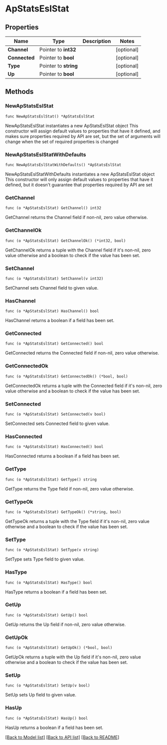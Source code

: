 # ApStatsEslStat

## Properties

Name | Type | Description | Notes
------------ | ------------- | ------------- | -------------
**Channel** | Pointer to **int32** |  | [optional] 
**Connected** | Pointer to **bool** |  | [optional] 
**Type** | Pointer to **string** |  | [optional] 
**Up** | Pointer to **bool** |  | [optional] 

## Methods

### NewApStatsEslStat

`func NewApStatsEslStat() *ApStatsEslStat`

NewApStatsEslStat instantiates a new ApStatsEslStat object
This constructor will assign default values to properties that have it defined,
and makes sure properties required by API are set, but the set of arguments
will change when the set of required properties is changed

### NewApStatsEslStatWithDefaults

`func NewApStatsEslStatWithDefaults() *ApStatsEslStat`

NewApStatsEslStatWithDefaults instantiates a new ApStatsEslStat object
This constructor will only assign default values to properties that have it defined,
but it doesn't guarantee that properties required by API are set

### GetChannel

`func (o *ApStatsEslStat) GetChannel() int32`

GetChannel returns the Channel field if non-nil, zero value otherwise.

### GetChannelOk

`func (o *ApStatsEslStat) GetChannelOk() (*int32, bool)`

GetChannelOk returns a tuple with the Channel field if it's non-nil, zero value otherwise
and a boolean to check if the value has been set.

### SetChannel

`func (o *ApStatsEslStat) SetChannel(v int32)`

SetChannel sets Channel field to given value.

### HasChannel

`func (o *ApStatsEslStat) HasChannel() bool`

HasChannel returns a boolean if a field has been set.

### GetConnected

`func (o *ApStatsEslStat) GetConnected() bool`

GetConnected returns the Connected field if non-nil, zero value otherwise.

### GetConnectedOk

`func (o *ApStatsEslStat) GetConnectedOk() (*bool, bool)`

GetConnectedOk returns a tuple with the Connected field if it's non-nil, zero value otherwise
and a boolean to check if the value has been set.

### SetConnected

`func (o *ApStatsEslStat) SetConnected(v bool)`

SetConnected sets Connected field to given value.

### HasConnected

`func (o *ApStatsEslStat) HasConnected() bool`

HasConnected returns a boolean if a field has been set.

### GetType

`func (o *ApStatsEslStat) GetType() string`

GetType returns the Type field if non-nil, zero value otherwise.

### GetTypeOk

`func (o *ApStatsEslStat) GetTypeOk() (*string, bool)`

GetTypeOk returns a tuple with the Type field if it's non-nil, zero value otherwise
and a boolean to check if the value has been set.

### SetType

`func (o *ApStatsEslStat) SetType(v string)`

SetType sets Type field to given value.

### HasType

`func (o *ApStatsEslStat) HasType() bool`

HasType returns a boolean if a field has been set.

### GetUp

`func (o *ApStatsEslStat) GetUp() bool`

GetUp returns the Up field if non-nil, zero value otherwise.

### GetUpOk

`func (o *ApStatsEslStat) GetUpOk() (*bool, bool)`

GetUpOk returns a tuple with the Up field if it's non-nil, zero value otherwise
and a boolean to check if the value has been set.

### SetUp

`func (o *ApStatsEslStat) SetUp(v bool)`

SetUp sets Up field to given value.

### HasUp

`func (o *ApStatsEslStat) HasUp() bool`

HasUp returns a boolean if a field has been set.


[[Back to Model list]](../README.md#documentation-for-models) [[Back to API list]](../README.md#documentation-for-api-endpoints) [[Back to README]](../README.md)


